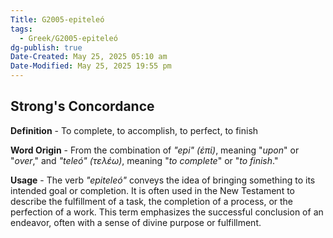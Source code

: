 ```yaml
---
Title: G2005-epiteleó
tags:
  - Greek/G2005-epiteleó
dg-publish: true
Date-Created: May 25, 2025 05:10 am
Date-Modified: May 25, 2025 19:55 pm
---
```

## Strong's Concordance

**Definition** - To complete, to accomplish, to perfect, to finish

**Word Origin** - From the combination of *"epi" (ἐπί)*, meaning "*upon*" or "*over*," and *"teleó" (τελέω)*, meaning "*to complete*" or "*to finish*."

**Usage** - The verb *"epiteleó"* conveys the idea of bringing something to its intended goal or completion. It is often used in the New Testament to describe the fulfillment of a task, the completion of a process, or the perfection of a work. This term emphasizes the successful conclusion of an endeavor, often with a sense of divine purpose or fulfillment.
